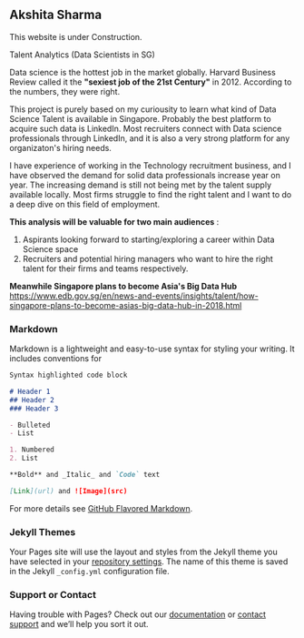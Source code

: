 ## Akshita Sharma 

This website is under Construction. 

Talent Analytics (Data Scientists in SG)

Data science is the hottest job in the market globally. Harvard Business Review called it the **"sexiest job of the 21st Century"** in 2012. According to the numbers, they were right.

This project is purely based on my curiousity to learn what kind of Data Science Talent is available in Singapore. Probably the best platform to acquire such data is LinkedIn. Most recruiters connect with Data science professionals through LinkedIn, and it is also a very strong platform for any organizaton's hiring needs.

I have experience of working in the Technology recruitment business, and I have observed the demand for solid data professionals increase year on year. The increasing demand is still not being met by the talent supply available locally. Most firms struggle to find the right talent and I want to do a deep dive on this field of employment. 

**This analysis will be valuable for two main audiences** : 

1. Aspirants looking forward to starting/exploring a career within Data Science space 
2. Recruiters and potential hiring managers who want to hire the right talent for their firms and teams respectively. 

**Meanwhile Singapore plans to become Asia's Big Data Hub**  https://www.edb.gov.sg/en/news-and-events/insights/talent/how-singapore-plans-to-become-asias-big-data-hub-in-2018.html


### Markdown

Markdown is a lightweight and easy-to-use syntax for styling your writing. It includes conventions for

```markdown
Syntax highlighted code block

# Header 1
## Header 2
### Header 3

- Bulleted
- List

1. Numbered
2. List

**Bold** and _Italic_ and `Code` text

[Link](url) and ![Image](src)
```

For more details see [GitHub Flavored Markdown](https://guides.github.com/features/mastering-markdown/).

### Jekyll Themes

Your Pages site will use the layout and styles from the Jekyll theme you have selected in your [repository settings](https://github.com/Akshita6192/Akshita6192/settings). The name of this theme is saved in the Jekyll `_config.yml` configuration file.

### Support or Contact

Having trouble with Pages? Check out our [documentation](https://help.github.com/categories/github-pages-basics/) or [contact support](https://github.com/contact) and we’ll help you sort it out.
